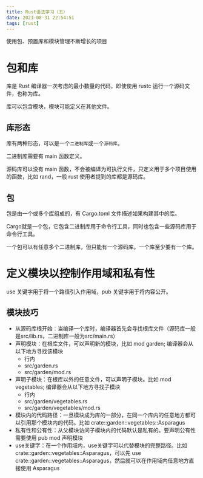 ```yaml
---
title: Rust语法学习（五）
date: 2023-08-31 22:54:51
tags: [rust]
---
```


使用包、预置库和模块管理不断增长的项目

<!--more-->

# 包和库

库是 Rust 编译器一次考虑的最小数量的代码，即使使用 rustc 运行一个源码文件，也称为库。

库可以包含模块，模块可能定义在其他文件。

## 库形态

库有两种形态，可以是一个`二进制库`或一个`源码库`。

二进制库需要有 main 函数定义。

源码库可以没有 main 函数，不会被编译为可执行文件，只定义用于多个项目使用的函数，比如 rand，一般 rust 使用者提到的库都是源码库。

## 包

包是由一个或多个库组成的，有 Cargo.toml 文件描述如果构建其中的库。

Cargo就是一个包，它包含二进制库用于命令行工具，同时也包含一些源码库用于命令行工具。

一个包可以有任意多个二进制库，但只能有一个源码库。一个库至少要有一个库。

# 定义模块以控制作用域和私有性

use 关键字用于将一个路径引入作用域，pub 关键字用于将内容公开。

## 模块技巧

- 从源码库根开始：当编译一个库时，编译器首先会寻找根库文件（源码库一般是src/lib.rs，二进制库一般为src/main.rs）
- 声明模块：在根库文件，可以声明新的模块，比如 mod garden; 编译器会从以下地方寻找该模块
    - 行内
    - src/garden.rs
    - src/garden/mod.rs
- 声明子模块：在根库以外的任意文件，可以声明子模块。比如 mod vegetables; 编译器会从以下地方寻找子模块
   - 行内
   - src/garden/vegetables.rs
   - src/garden/vegetables/mod.rs
- 模块内的代码路径：一旦模块成为库的一部分，在同一个库内的任意地方都可以引用那个模块内的代码。比如 crate::garden::vegetables::Asparagus
- 私有性和公有性：从父模块访问子模块内的代码默认是私有的。要声明公有性需要使用 pub mod 声明模块
- use关键字：在一个作用域内，use关键字可以代替模块的完整路径。比如 crate::garden::vegetables::Asparagus，可以先 use crate::garden::vegetables::Asparagus，然后就可以在作用域内任意地方直接使用 Asparagus
